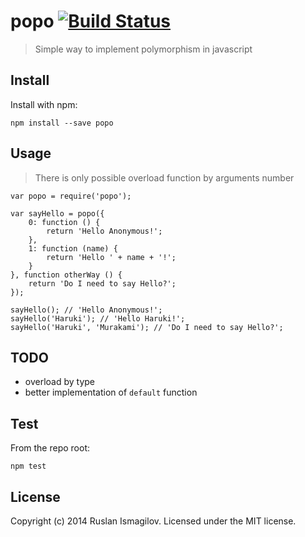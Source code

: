 # popo [![Build Status](https://secure.travis-ci.org/user/popo.png?branch=master)](http://travis-ci.org/user/popo)

> Simple way to implement polymorphism in javascript

## Install

Install with npm:

```
npm install --save popo
```

## Usage
> There is only possible overload function by arguments number

```
var popo = require('popo');

var sayHello = popo({
	0: function () {
		return 'Hello Anonymous!';
	},
	1: function (name) {
		return 'Hello ' + name + '!';
	}
}, function otherWay () {
	return 'Do I need to say Hello?';
});

sayHello(); // 'Hello Anonymous!';
sayHello('Haruki'); // 'Hello Haruki!';
sayHello('Haruki', 'Murakami'); // 'Do I need to say Hello?';

```

## TODO
 - overload by type
 - better implementation of `default` function

## Test

From the repo root:

```
npm test
```
## License
Copyright (c) 2014 Ruslan Ismagilov. Licensed under the MIT license.
